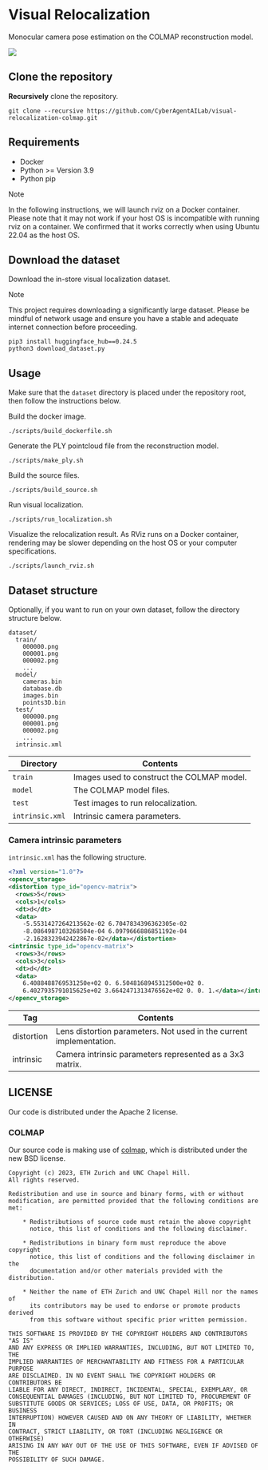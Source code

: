 Visual Relocalization
=====================

Monocular camera pose estimation on the COLMAP reconstruction model.

![](assets/demo-relocalization.gif)

## Clone the repository

**Recursively** clone the repository.

```
git clone --recursive https://github.com/CyberAgentAILab/visual-relocalization-colmap.git
```

## Requirements

* Docker
* Python >= Version 3.9
* Python pip

> [!NOTE]
> In the following instructions, we will launch rviz on a Docker container. Please note that it may not work if your host OS is incompatible with running rviz on a container.
> We confirmed that it works correctly when using Ubuntu 22.04 as the host OS.

## Download the dataset

Download the in-store visual localization dataset.

> [!NOTE]
> This project requires downloading a significantly large dataset.
> Please be mindful of network usage and ensure you have a stable and adequate internet connection before proceeding.

```
pip3 install huggingface_hub==0.24.5
python3 download_dataset.py
```

## Usage

Make sure that the `dataset` directory is placed under the repository root, then follow the instructions below.

Build the docker image.

```
./scripts/build_dockerfile.sh
```

Generate the PLY pointcloud file from the reconstruction model.

```
./scripts/make_ply.sh
```

Build the source files.

```
./scripts/build_source.sh
```

Run visual localization.

```
./scripts/run_localization.sh
```

Visualize the relocalization result. As RViz runs on a Docker container, rendering may be slower depending on the host OS or your computer specifications.

```
./scripts/launch_rviz.sh
```

## Dataset structure

Optionally, if you want to run on your own dataset, follow the directory structure below.

```
dataset/
  train/
    000000.png
    000001.png
    000002.png
    ...
  model/
    cameras.bin
    database.db
    images.bin
    points3D.bin
  test/
    000000.png
    000001.png
    000002.png
    ...
  intrinsic.xml
```

| Directory       | Contents                                     |
|-----------------|----------------------------------------------|
| `train`         | Images used to construct the COLMAP model.   |
| `model`         | The COLMAP model files.                      |
| `test`          | Test images to run relocalization.           |
| `intrinsic.xml` | Intrinsic camera parameters.                 |

### Camera intrinsic parameters

`intrinsic.xml` has the following structure.

```xml
<?xml version="1.0"?>
<opencv_storage>
<distortion type_id="opencv-matrix">
  <rows>5</rows>
  <cols>1</cols>
  <dt>d</dt>
  <data>
    -5.5531427264213562e-02 6.7047834396362305e-02
    -8.0864987103268504e-04 6.0979666886851192e-04
    -2.1628323942422867e-02</data></distortion>
<intrinsic type_id="opencv-matrix">
  <rows>3</rows>
  <cols>3</cols>
  <dt>d</dt>
  <data>
    6.4088488769531250e+02 0. 6.5048168945312500e+02 0.
    6.4027935791015625e+02 3.6642471313476562e+02 0. 0. 1.</data></intrinsic>
</opencv_storage>
```

| Tag        | Contents                                                            |
|------------|---------------------------------------------------------------------|
| distortion | Lens distortion parameters. Not used in the current implementation. |
| intrinsic  | Camera intrinsic parameters represented as a 3x3 matrix.            |

## LICENSE

Our code is distributed under the Apache 2 license.

### COLMAP

Our source code is making use of [colmap](https://github.com/colmap/colmap), which is distributed under the new BSD license.

```
Copyright (c) 2023, ETH Zurich and UNC Chapel Hill.
All rights reserved.

Redistribution and use in source and binary forms, with or without
modification, are permitted provided that the following conditions are met:

    * Redistributions of source code must retain the above copyright
      notice, this list of conditions and the following disclaimer.

    * Redistributions in binary form must reproduce the above copyright
      notice, this list of conditions and the following disclaimer in the
      documentation and/or other materials provided with the distribution.

    * Neither the name of ETH Zurich and UNC Chapel Hill nor the names of
      its contributors may be used to endorse or promote products derived
      from this software without specific prior written permission.

THIS SOFTWARE IS PROVIDED BY THE COPYRIGHT HOLDERS AND CONTRIBUTORS "AS IS"
AND ANY EXPRESS OR IMPLIED WARRANTIES, INCLUDING, BUT NOT LIMITED TO, THE
IMPLIED WARRANTIES OF MERCHANTABILITY AND FITNESS FOR A PARTICULAR PURPOSE
ARE DISCLAIMED. IN NO EVENT SHALL THE COPYRIGHT HOLDERS OR CONTRIBUTORS BE
LIABLE FOR ANY DIRECT, INDIRECT, INCIDENTAL, SPECIAL, EXEMPLARY, OR
CONSEQUENTIAL DAMAGES (INCLUDING, BUT NOT LIMITED TO, PROCUREMENT OF
SUBSTITUTE GOODS OR SERVICES; LOSS OF USE, DATA, OR PROFITS; OR BUSINESS
INTERRUPTION) HOWEVER CAUSED AND ON ANY THEORY OF LIABILITY, WHETHER IN
CONTRACT, STRICT LIABILITY, OR TORT (INCLUDING NEGLIGENCE OR OTHERWISE)
ARISING IN ANY WAY OUT OF THE USE OF THIS SOFTWARE, EVEN IF ADVISED OF THE
POSSIBILITY OF SUCH DAMAGE.
```
